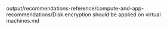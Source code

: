 output/recommendations-reference/compute-and-app-recommendations/Disk encryption should be applied on virtual machines.md